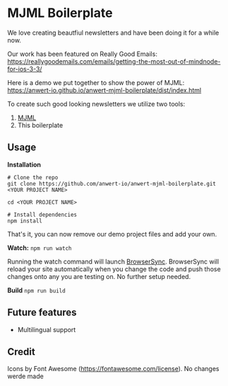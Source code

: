 # MJML Boilerplate

We love creating beautfiul newsletters and have been doing it for a while now.

Our work has been featured on Really Good Emails: https://reallygoodemails.com/emails/getting-the-most-out-of-mindnode-for-ios-3-3/

Here is a demo we put together to show the power of MJML: https://anwert-io.github.io/anwert-mjml-boilerplate/dist/index.html

To create such good looking newsletters we utilize two tools:
1. [MJML](https://github.com/mjmlio/mjml)
2. This boilerplate

## Usage

**Installation**

```
# Clone the repo
git clone https://github.com/anwert-io/anwert-mjml-boilerplate.git <YOUR PROJECT NAME>

cd <YOUR PROJECT NAME>

# Install dependencies
npm install
```

That's it, you can now remove our demo project files and add your own. 

**Watch:**
```npm run watch```

Running the watch command will launch [BrowserSync](https://github.com/BrowserSync/browser-sync). BrowserSync will reload your site automatically when you change the code and push those changes onto any you are testing on. No further setup needed. 

**Build**
```npm run build```

## Future features
* Multilingual support 

## Credit
Icons by Font Awesome (https://fontawesome.com/license). No changes werde made
